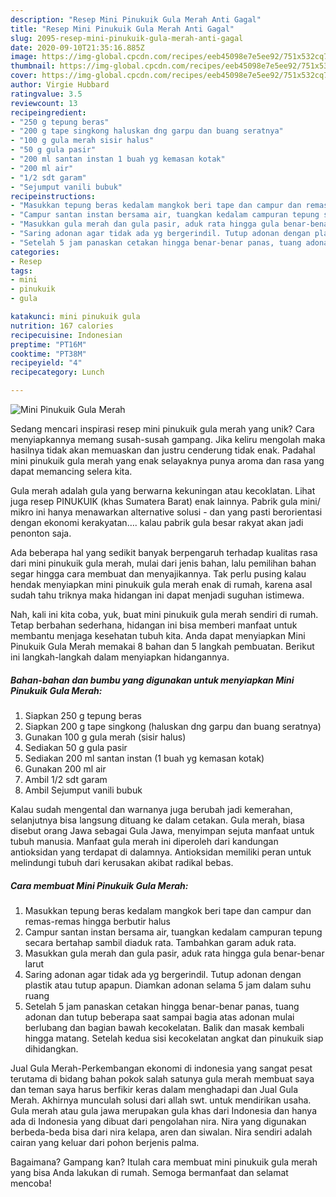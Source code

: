 ```yaml
---
description: "Resep Mini Pinukuik Gula Merah Anti Gagal"
title: "Resep Mini Pinukuik Gula Merah Anti Gagal"
slug: 2095-resep-mini-pinukuik-gula-merah-anti-gagal
date: 2020-09-10T21:35:16.885Z
image: https://img-global.cpcdn.com/recipes/eeb45098e7e5ee92/751x532cq70/mini-pinukuik-gula-merah-foto-resep-utama.jpg
thumbnail: https://img-global.cpcdn.com/recipes/eeb45098e7e5ee92/751x532cq70/mini-pinukuik-gula-merah-foto-resep-utama.jpg
cover: https://img-global.cpcdn.com/recipes/eeb45098e7e5ee92/751x532cq70/mini-pinukuik-gula-merah-foto-resep-utama.jpg
author: Virgie Hubbard
ratingvalue: 3.5
reviewcount: 13
recipeingredient:
- "250 g tepung beras"
- "200 g tape singkong haluskan dng garpu dan buang seratnya"
- "100 g gula merah sisir halus"
- "50 g gula pasir"
- "200 ml santan instan 1 buah yg kemasan kotak"
- "200 ml air"
- "1/2 sdt garam"
- "Sejumput vanili bubuk"
recipeinstructions:
- "Masukkan tepung beras kedalam mangkok beri tape dan campur dan remas-remas hingga berbutir halus"
- "Campur santan instan bersama air, tuangkan kedalam campuran tepung secara bertahap sambil diaduk rata. Tambahkan garam aduk rata."
- "Masukkan gula merah dan gula pasir, aduk rata hingga gula benar-benar larut"
- "Saring adonan agar tidak ada yg bergerindil. Tutup adonan dengan plastik atau tutup apapun. Diamkan adonan selama 5 jam dalam suhu ruang"
- "Setelah 5 jam panaskan cetakan hingga benar-benar panas, tuang adonan dan tutup beberapa saat sampai bagia atas adonan mulai berlubang dan bagian bawah kecokelatan. Balik dan masak kembali hingga matang. Setelah kedua sisi kecokelatan angkat dan pinukuik siap dihidangkan."
categories:
- Resep
tags:
- mini
- pinukuik
- gula

katakunci: mini pinukuik gula 
nutrition: 167 calories
recipecuisine: Indonesian
preptime: "PT16M"
cooktime: "PT38M"
recipeyield: "4"
recipecategory: Lunch

---
```



![Mini Pinukuik Gula Merah](https://img-global.cpcdn.com/recipes/eeb45098e7e5ee92/751x532cq70/mini-pinukuik-gula-merah-foto-resep-utama.jpg)

Sedang mencari inspirasi resep mini pinukuik gula merah yang unik? Cara menyiapkannya memang susah-susah gampang. Jika keliru mengolah maka hasilnya tidak akan memuaskan dan justru cenderung tidak enak. Padahal mini pinukuik gula merah yang enak selayaknya punya aroma dan rasa yang dapat memancing selera kita.

Gula merah adalah gula yang berwarna kekuningan atau kecoklatan. Lihat juga resep PINUKUIK (khas Sumatera Barat) enak lainnya. Pabrik gula mini/ mikro ini hanya menawarkan alternative solusi - dan yang pasti berorientasi dengan ekonomi kerakyatan…. kalau pabrik gula besar rakyat akan jadi penonton saja.

Ada beberapa hal yang sedikit banyak berpengaruh terhadap kualitas rasa dari mini pinukuik gula merah, mulai dari jenis bahan, lalu pemilihan bahan segar hingga cara membuat dan menyajikannya. Tak perlu pusing kalau hendak menyiapkan mini pinukuik gula merah enak di rumah, karena asal sudah tahu triknya maka hidangan ini dapat menjadi suguhan istimewa.


Nah, kali ini kita coba, yuk, buat mini pinukuik gula merah sendiri di rumah. Tetap berbahan sederhana, hidangan ini bisa memberi manfaat untuk membantu menjaga kesehatan tubuh kita. Anda dapat menyiapkan Mini Pinukuik Gula Merah memakai 8 bahan dan 5 langkah pembuatan. Berikut ini langkah-langkah dalam menyiapkan hidangannya.

<!--inarticleads1-->

##### Bahan-bahan dan bumbu yang digunakan untuk menyiapkan Mini Pinukuik Gula Merah:

1. Siapkan 250 g tepung beras
1. Siapkan 200 g tape singkong (haluskan dng garpu dan buang seratnya)
1. Gunakan 100 g gula merah (sisir halus)
1. Sediakan 50 g gula pasir
1. Sediakan 200 ml santan instan (1 buah yg kemasan kotak)
1. Gunakan 200 ml air
1. Ambil 1/2 sdt garam
1. Ambil Sejumput vanili bubuk


Kalau sudah mengental dan warnanya juga berubah jadi kemerahan, selanjutnya bisa langsung dituang ke dalam cetakan. Gula merah, biasa disebut orang Jawa sebagai Gula Jawa, menyimpan sejuta manfaat untuk tubuh manusia. Manfaat gula merah ini diperoleh dari kandungan antioksidan yang terdapat di dalamnya. Antioksidan memiliki peran untuk melindungi tubuh dari kerusakan akibat radikal bebas. 

<!--inarticleads2-->

##### Cara membuat Mini Pinukuik Gula Merah:

1. Masukkan tepung beras kedalam mangkok beri tape dan campur dan remas-remas hingga berbutir halus
1. Campur santan instan bersama air, tuangkan kedalam campuran tepung secara bertahap sambil diaduk rata. Tambahkan garam aduk rata.
1. Masukkan gula merah dan gula pasir, aduk rata hingga gula benar-benar larut
1. Saring adonan agar tidak ada yg bergerindil. Tutup adonan dengan plastik atau tutup apapun. Diamkan adonan selama 5 jam dalam suhu ruang
1. Setelah 5 jam panaskan cetakan hingga benar-benar panas, tuang adonan dan tutup beberapa saat sampai bagia atas adonan mulai berlubang dan bagian bawah kecokelatan. Balik dan masak kembali hingga matang. Setelah kedua sisi kecokelatan angkat dan pinukuik siap dihidangkan.


Jual Gula Merah-Perkembangan ekonomi di indonesia yang sangat pesat terutama di bidang bahan pokok salah satunya gula merah membuat saya dan teman saya harus berfikir keras dalam menghadapi dan Jual Gula Merah. Akhirnya munculah solusi dari allah swt. untuk mendirikan usaha. Gula merah atau gula jawa merupakan gula khas dari Indonesia dan hanya ada di Indonesia yang dibuat dari pengolahan nira. Nira yang digunakan berbeda-beda bisa dari nira kelapa, aren dan siwalan. Nira sendiri adalah cairan yang keluar dari pohon berjenis palma. 

Bagaimana? Gampang kan? Itulah cara membuat mini pinukuik gula merah yang bisa Anda lakukan di rumah. Semoga bermanfaat dan selamat mencoba!
